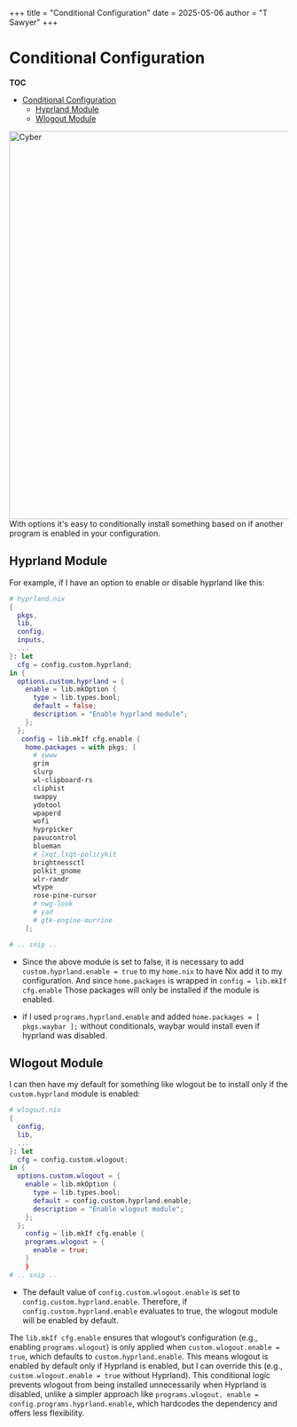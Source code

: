 +++
title = "Conditional Configuration"
date = 2025-05-06
author = "T Sawyer"
+++

# Conditional Configuration

**TOC**

<!--toc:start-->

- [Conditional Configuration](#conditional-configuration)
  - [Hyprland Module](#hyprland-module)
  - [Wlogout Module](#wlogout-module)
  <!--toc:end-->

<img src="/images/gruv5.png" alt="Cyber" width="700">
With options it's easy to conditionally install something based on if another
program is enabled in your configuration.

## Hyprland Module

For example, if I have an option to enable or disable hyprland like this:

```nix
# hyprland.nix
{
  pkgs,
  lib,
  config,
  inputs,
  ...
}: let
  cfg = config.custom.hyprland;
in {
  options.custom.hyprland = {
    enable = lib.mkOption {
      type = lib.types.bool;
      default = false;
      description = "Enable hyprland module";
    };
  };
   config = lib.mkIf cfg.enable {
    home.packages = with pkgs; [
      # swww
      grim
      slurp
      wl-clipboard-rs
      cliphist
      swappy
      ydotool
      wpaperd
      wofi
      hyprpicker
      pavucontrol
      blueman
      # lxqt.lxqt-policykit
      brightnessctl
      polkit_gnome
      wlr-randr
      wtype
      rose-pine-cursor
      # nwg-look
      # yad
      # gtk-engine-murrine
    ];

# .. snip ..
```

- Since the above module is set to false, it is necessary to add
  `custom.hyprland.enable = true` to my `home.nix` to have Nix add it
  to my configuration. And since `home.packages` is wrapped in
  `config = lib.mkIf cfg.enable` Those packages will only be installed
  if the module is enabled.

- if I used `programs.hyprland.enable` and added
  `home.packages = [ pkgs.waybar ];` without conditionals, waybar would install
  even if hyprland was disabled.

## Wlogout Module

I can then have my default for something like wlogout be to install only if
the `custom.hyprland` module is enabled:

```nix
# wlogout.nix
{
  config,
  lib,
  ...
}: let
  cfg = config.custom.wlogout;
in {
  options.custom.wlogout = {
    enable = lib.mkOption {
      type = lib.types.bool;
      default = config.custom.hyprland.enable;
      description = "Enable wlogout module";
    };
  };
    config = lib.mkIf cfg.enable {
    programs.wlogout = {
      enable = true;
    }
    }
# .. snip ..
```

- The default value of `config.custom.wlogout.enable` is set to
  `config.custom.hyprland.enable`. Therefore, if `config.custom.hyprland.enable`
  evaluates to true, the wlogout module will be enabled by default.

The `lib.mkIf cfg.enable` ensures that wlogout’s configuration
(e.g., enabling `programs.wlogout`) is only applied when
`custom.wlogout.enable = true`, which defaults to `custom.hyprland.enable`.
This means wlogout is enabled by default only if Hyprland is enabled, but
I can override this (e.g., `custom.wlogout.enable = true` without Hyprland).
This conditional logic prevents wlogout from being installed unnecessarily
when Hyprland is disabled, unlike a simpler approach like `programs.wlogout.
enable = config.programs.hyprland.enable`, which hardcodes the dependency and
offers less flexibility.
